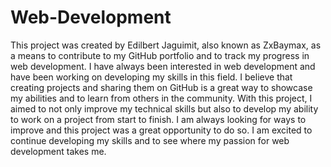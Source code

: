 # Web-Development
This project was created by Edilbert Jaguimit, also known as ZxBaymax, as a means to contribute to my GitHub portfolio and to track my progress in web development. I have always been interested in web development and have been working on developing my skills in this field. I believe that creating projects and sharing them on GitHub is a great way to showcase my abilities and to learn from others in the community. With this project, I aimed to not only improve my technical skills but also to develop my ability to work on a project from start to finish. I am always looking for ways to improve and this project was a great opportunity to do so. I am excited to continue developing my skills and to see where my passion for web development takes me.
